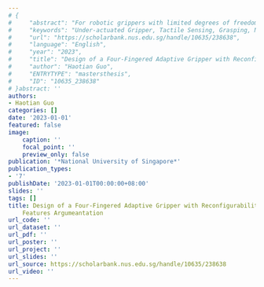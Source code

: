 ```yaml
---
# {
#     "abstract": "For robotic grippers with limited degrees of freedom (DoF), grasping and manipulation of unstructured objects are provoking new challenges to both gripper design and control. In this thesis, we design a novel multi-fingered under-actuated gripper, integrated with whole-gripper tactile sensors. Two novel finger mechanisms are developed and analyzed. Further, combing the tactile perception and structural features, Graph Neural Networks (GNN) are applied to recognizing objects from a single grasp. We novelly augment the tactile feedback through tactile data rotation (TDR). The performance of the gripper system is experimentally evaluated. Results show that the proposed gripper can stably and compliantly grasp a wide range of daily objects with various sizes, shapes, and stiffness and manipulate them. Besides,  TDR significantly improves the model's generalization ability for object recognition and increases the accuracy. Such a gripper system potentially benefits the service industry where stable grasping for various objects is needed.",
#     "keywords": "Under-actuated Gripper, Tactile Sensing, Grasping, Neural Networks",
#     "url": "https://scholarbank.nus.edu.sg/handle/10635/238638",
#     "language": "English",
#     "year": "2023",
#     "title": "Design of a Four-Fingered Adaptive Gripper with Reconfigurability-Based Tactile Features Argumeantation",
#     "author": "Haotian Guo",
#     "ENTRYTYPE": "mastersthesis",
#     "ID": "10635_238638"
# }abstract: ''
authors:
- Haotian Guo
categories: []
date: '2023-01-01'
featured: false
image:
    caption: ''
    focal_point: ''
    preview_only: false
publication: '*National University of Singapore*'
publication_types:
- '7'
publishDate: '2023-01-01T00:00:00+08:00'
slides: ''
tags: []
title: Design of a Four-Fingered Adaptive Gripper with Reconfigurability-Based Tactile
    Features Argumeantation
url_code: ''
url_dataset: ''
url_pdf: ''
url_poster: ''
url_project: ''
url_slides: ''
url_source: https://scholarbank.nus.edu.sg/handle/10635/238638
url_video: ''
---
```

